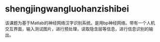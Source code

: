 # shengjingwangluohanzishibei
该课题为基于Matlab的神经网络汉字识别系统。是用bp神经网络。带有一个人机交互界面，输入测试图片，进行预处理，读取隐含层等信息，进行信息识别的输出。
